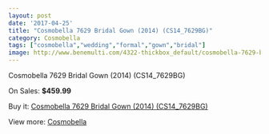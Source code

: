 ```yaml
---
layout: post
date: '2017-04-25'
title: "Cosmobella 7629 Bridal Gown (2014) (CS14_7629BG)"
category: Cosmobella
tags: ["cosmobella","wedding","formal","gown","bridal"]
image: http://www.benemulti.com/4322-thickbox_default/cosmobella-7629-bridal-gown-2014-cs147629bg.jpg
---
```

Cosmobella 7629 Bridal Gown (2014) (CS14_7629BG)

On Sales: **$459.99**
<a href="https://www.benemulti.com/en/cosmobella/1636-cosmobella-7629-bridal-gown-2014-cs147629bg.html"><amp-img layout="responsive" width="600" height="600" src="//www.benemulti.com/4322-thickbox_default/cosmobella-7629-bridal-gown-2014-cs147629bg.jpg" alt="Cosmobella 7629 Bridal Gown (2014) (CS14_7629BG) 0" /></a>
<a href="https://www.benemulti.com/en/cosmobella/1636-cosmobella-7629-bridal-gown-2014-cs147629bg.html"><amp-img layout="responsive" width="600" height="600" src="//www.benemulti.com/4324-thickbox_default/cosmobella-7629-bridal-gown-2014-cs147629bg.jpg" alt="Cosmobella 7629 Bridal Gown (2014) (CS14_7629BG) 1" /></a>
<a href="https://www.benemulti.com/en/cosmobella/1636-cosmobella-7629-bridal-gown-2014-cs147629bg.html"><amp-img layout="responsive" width="600" height="600" src="//www.benemulti.com/4323-thickbox_default/cosmobella-7629-bridal-gown-2014-cs147629bg.jpg" alt="Cosmobella 7629 Bridal Gown (2014) (CS14_7629BG) 2" /></a>

Buy it: [Cosmobella 7629 Bridal Gown (2014) (CS14_7629BG)](https://www.benemulti.com/en/cosmobella/1636-cosmobella-7629-bridal-gown-2014-cs147629bg.html "Cosmobella 7629 Bridal Gown (2014) (CS14_7629BG)")

View more: [Cosmobella](https://www.benemulti.com/en/20-cosmobella "Cosmobella")
